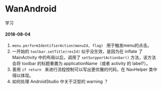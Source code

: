 # WanAndroid
学习
#### 2018-08-04

1. `menu.performIdentifierAction(menuId, flag) ` 用于触发menu的点击。
2. 一开始的 `toolbar.setTitle(resId)` 似乎没生效，是因为在 inflate 了 MainActivity 中的布局以后，调用了  `setSurpportActionbar()` 方法，该方法会将 toolbar 的标题重置为 applicationName（或者 activity 的 label?）。
3. 善用 `if return ` 来进行流程控制可以写出更优雅的代码，在 NavHelper 类中得以体现。
4. 如何处理 AndroidStudio 中关于泛型的 warning ？